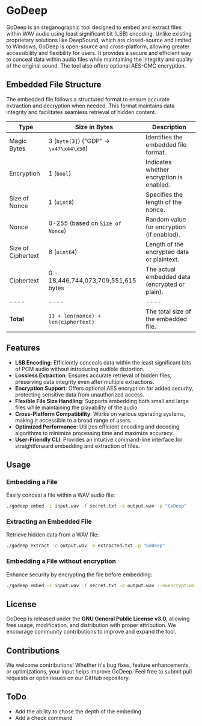 # GoDeep

GoDeep is an steganographic tool designed to embed and extract files within WAV audio using least significant bit (LSB) encoding. Unlike existing proprietary solutions like DeepSound, which are closed-source and limited to Windows, GoDeep is open-source and cross-platform, allowing greater accessibility and flexibility for users. It provides a secure and efficient way to conceal data within audio files while maintaining the integrity and quality of the original sound. The tool also offers optional AES-GMC encryption.

## Embedded File Structure

The embedded file follows a structured format to ensure accurate extraction and decryption when needed. This format maintains data integrity and facilitates seamless retrieval of hidden content.

| Type               | Size in Bytes                           | Description                                    |
| ------------------ | --------------------------------------- | ---------------------------------------------- |
| Magic Bytes        | 3 (`byte[3]`) ("GDP" -> `\x47\x44\x50`) | Identifies the embedded file format.           |
| Encryption         | 1 (`bool`)                              | Indicates whether encryption is enabled.       |
| Size of Nonce      | 1 (`uint8`)                             | Specifies the length of the nonce.             |
| Nonce              | 0-255 (based on `Size of Nonce`)        | Random value for encryption (if enabled).      |
| Size of Ciphertext | 8 (`uint64`)                            | Length of the encrypted data or plaintext.     |
| Ciphertext         | 0 - 18,446,744,073,709,551,615 bytes    | The actual embedded data (encrypted or plain). |
| ----               | ----                                    | ----                                           |
| **Total**          | `13 + len(nonce) + len(ciphertext)`     | The total size of the embedded file.           |

## Features
- **LSB Encoding**: Efficiently conceals data within the least significant bits of PCM audio without introducing audible distortion.
- **Lossless Extraction**: Ensures accurate retrieval of hidden files, preserving data integrity even after multiple extractions.
- **Encryption Support**: Offers optional AES encryption for added security, protecting sensitive data from unauthorized access.
- **Flexible File Size Handling**: Supports embedding both small and large files while maintaining the playability of the audio.
- **Cross-Platform Compatibility**: Works on various operating systems, making it accessible to a broad range of users.
- **Optimized Performance**: Utilizes efficient encoding and decoding algorithms to minimize processing time and maximize accuracy.
- **User-Friendly CLI**: Provides an intuitive command-line interface for straightforward embedding and extraction of files.

## Usage
### Embedding a File
Easily conceal a file within a WAV audio file:
```sh
./godeep embed -i input.wav -f secret.txt -o output.wav -p "GoDeep"
```

### Extracting an Embedded File
Retrieve hidden data from a WAV file:
```sh
./godeep extract -c output.wav -o extracted.txt -p "GoDeep"
```

### Embedding a File without encryption
Enhance security by encrypting the file before embedding:
```sh
./godeep embed -i input.wav -f secret.txt -o output.wav --noencryption
```

## License
GoDeep is released under the **GNU General Public License v3.0**, allowing free usage, modification, and distribution with proper attribution. We encourage community contributions to improve and expand the tool.

## Contributions
We welcome contributions! Whether it's bug fixes, feature enhancements, or optimizations, your input helps improve GoDeep. Feel free to submit pull requests or open issues on our GitHub repository.

## ToDo
- Add the ability to chose the depth of the embeding
- Add a check command
